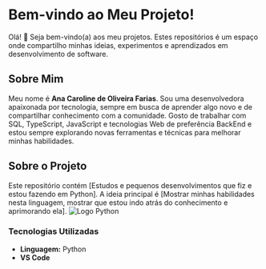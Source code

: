# Bem-vindo ao Meu Projeto!

Olá! 👋 Seja bem-vindo(a) aos meu projetos. Estes repositórios é um espaço onde compartilho minhas ideias, experimentos e aprendizados em desenvolvimento de software.

## Sobre Mim

Meu nome é **Ana Caroline de Oliveira Farias**. Sou uma desenvolvedora apaixonada por tecnologia, sempre em busca de aprender algo novo e de compartilhar conhecimento com a comunidade. Gosto de trabalhar com SQL, TypeScript, JavaScript e tecnologias Web de preferência BackEnd e estou sempre explorando novas ferramentas e técnicas para melhorar minhas habilidades.

## Sobre o Projeto

Este repositório contém [Estudos e pequenos desenvolvimentos que fiz e estou fazendo em Python]. A ideia principal é [Mostrar minhas habilidades nesta linguagem, mostrar que estou indo atrás do conhecimento e aprimorando ela]. 
![Logo Python](https://upload.wikimedia.org/wikipedia/commons/c/c3/Python-logo-notext.svg)

### Tecnologias Utilizadas

- **Linguagem:** Python
- **VS Code**

